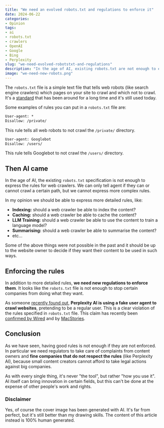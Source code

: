 ```yaml
---
title: "We need an evolved robots.txt and regulations to enforce it"
date: 2024-06-22
categories: 
- Opinion
tags: 
- ai
- robots.txt
- crawlers
- OpenAI
- Google
- Bing
- Perplexity
slug: "we-need-evolved-robotstxt-and-regulations"
description: "In the age of AI, existing robots.txt are not enough to express the rules for web crawlers. We need a new standard and regulations to enforce it."
image: "we-need-new-robots.png"
---
```


The `robots.txt` file is a simple text file that tells web robots (like search engine crawlers) which pages on your site to crawl and which not to crawl. It's a [standard](https://en.wikipedia.org/wiki/Robots.txt) that has been around for a long time and it's still used today.

Some examples of rules you can put in a `robots.txt` file are:

```txt
User-agent: *
Disallow: /private/
```

This rule tells all web robots to not crawl the `/private/` directory.

```txt
User-agent: Googlebot
Disallow: /users/
```

This rule tells Googlebot to not crawl the `/users/` directory.

## Then AI came

In the age of AI, the existing `robots.txt` specification is not enough to express the rules for web crawlers. We can only tell agent if they can or cannot crawl a certain path, but we cannot express more complex rules.

In my opinion we should be able to express more detailed rules, like:

- **Indexing:** should a web crawler be able to index the content?
- **Caching:** should a web crawler be able to cache the content?
- **LLM Training:** should a web crawler be able to use the content to train a language model?
- **Summarising:** should a web crawler be able to summarise the content?
- etc...

Some of the above things were not possible in the past and it should be up to the website owner to decide if they want their content to be used in such ways.

## Enforcing the rules

In addition to more detailed rules, **we need new regulations to enforce them**. It looks like the `robots.txt` file is not enough to stop certain companies from doing what they want.

As someone [recently found out](https://rknight.me/blog/perplexity-ai-is-lying-about-its-user-agent/), **Perplexity AI is using a fake user agent to crawl websites**, pretending to be a regular user. This is a clear violation of the rules specified in `robots.txt` file. This claim has recently been [confirmed by Wired](https://www.wired.com/story/perplexity-is-a-bullshit-machine/) and by [MacStories](https://www.macstories.net/stories/wired-confirms-perplexity-is-bypassing-efforts-by-websites-to-block-its-web-crawler/).

## Conclusion

As we have seen, having good rules is not enough if they are not enforced. In particular we need regulators to take care of complaints from content owners and **fine companies that do not respect the rules** (like Perplexity AI), because small content creators cannot afford to take legal actions against big companies.

As with every single thing, it's never "the tool", but rather "how you use it". AI itself can bring innovation in certain fields, but this can't be done at the expense of other people's work and rights.

### Disclaimer

Yes, of course the cover image has been generated with AI. It's far from perfect, but it's still better than my drawing skills. The content of this article instead is 100% human generated.
